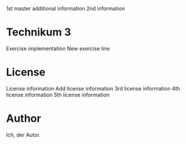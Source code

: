 1st master additional information
2nd information

# Technikum 3

Exercise implementation
New exercise line

# License

License information
Add license information
3rd license information
4th license information
5th license information

# Author

Ich, der Autor.
